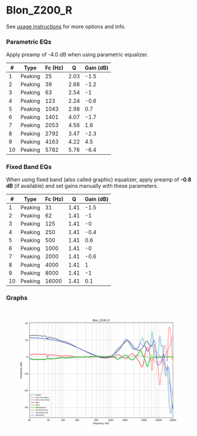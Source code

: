 # Blon_Z200_R
See [usage instructions](https://github.com/jaakkopasanen/AutoEq#usage) for more options and info.

### Parametric EQs
Apply preamp of -4.0 dB when using parametric equalizer.

|   # | Type    |   Fc (Hz) |    Q |   Gain (dB) |
|-----|---------|-----------|------|-------------|
|   1 | Peaking |        25 | 2.03 |        -1.5 |
|   2 | Peaking |        39 | 2.68 |        -1.2 |
|   3 | Peaking |        63 | 2.54 |        -1   |
|   4 | Peaking |       123 | 2.24 |        -0.6 |
|   5 | Peaking |      1043 | 2.98 |         0.7 |
|   6 | Peaking |      1401 | 4.07 |        -1.7 |
|   7 | Peaking |      2053 | 4.56 |         1.6 |
|   8 | Peaking |      2792 | 3.47 |        -2.3 |
|   9 | Peaking |      4163 | 4.22 |         4.5 |
|  10 | Peaking |      5782 | 5.76 |        -6.4 |

### Fixed Band EQs
When using fixed band (also called graphic) equalizer, apply preamp of **-0.8 dB** (if available) and set gains manually with these parameters.

|   # | Type    |   Fc (Hz) |    Q |   Gain (dB) |
|-----|---------|-----------|------|-------------|
|   1 | Peaking |        31 | 1.41 |        -1.5 |
|   2 | Peaking |        62 | 1.41 |        -1   |
|   3 | Peaking |       125 | 1.41 |        -0   |
|   4 | Peaking |       250 | 1.41 |        -0.4 |
|   5 | Peaking |       500 | 1.41 |         0.6 |
|   6 | Peaking |      1000 | 1.41 |        -0   |
|   7 | Peaking |      2000 | 1.41 |        -0.6 |
|   8 | Peaking |      4000 | 1.41 |         1   |
|   9 | Peaking |      8000 | 1.41 |        -1   |
|  10 | Peaking |     16000 | 1.41 |         0.1 |

### Graphs
![](./Blon_Z200_R.png)
